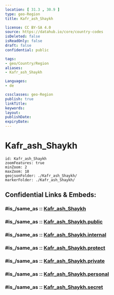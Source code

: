 ```yaml
---
location: [ 31.3 , 30.9 ] 
type: geo-Region
title: Kafr_ash_Shaykh

license: CC BY-SA 4.0
source: https://datahub.io/core/country-codes
isDeleted: false
isReadOnly: false
draft: false
confidential: public

tags:
- geo/Country/Region
aliases:
- Kafr_ash_Shaykh

Languages:
- de

cssclasses: geo-Region
publish: true
linkTitle: 
keywords: 
layout: 
publishDate: 
expiryDate: 
---
```


# Kafr_ash_Shaykh

```leaflet
id: Kafr_ash_Shaykh
zoomFeatures: true 
minZoom: 2 
maxZoom: 18
geojsonFolder: ./Kafr_ash_Shaykh/
markerFolder: ./Kafr_ash_Shaykh/
```


## Confidential Links & Embeds: 

### #is_/same_as :: [Kafr_ash_Shaykh](/_Standards/Earth/Continent/Africa/Africa~North/Egypt/governorates~Egypt/Kafr_ash_Shaykh.md) 

### #is_/same_as :: [Kafr_ash_Shaykh.public](/_public/Earth/Continent/Africa/Africa~North/Egypt/governorates~Egypt/Kafr_ash_Shaykh.public.md) 

### #is_/same_as :: [Kafr_ash_Shaykh.internal](/_internal/Earth/Continent/Africa/Africa~North/Egypt/governorates~Egypt/Kafr_ash_Shaykh.internal.md) 

### #is_/same_as :: [Kafr_ash_Shaykh.protect](/_protect/Earth/Continent/Africa/Africa~North/Egypt/governorates~Egypt/Kafr_ash_Shaykh.protect.md) 

### #is_/same_as :: [Kafr_ash_Shaykh.private](/_private/Earth/Continent/Africa/Africa~North/Egypt/governorates~Egypt/Kafr_ash_Shaykh.private.md) 

### #is_/same_as :: [Kafr_ash_Shaykh.personal](/_personal/Earth/Continent/Africa/Africa~North/Egypt/governorates~Egypt/Kafr_ash_Shaykh.personal.md) 

### #is_/same_as :: [Kafr_ash_Shaykh.secret](/_secret/Earth/Continent/Africa/Africa~North/Egypt/governorates~Egypt/Kafr_ash_Shaykh.secret.md)

